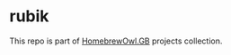 # rubik

This repo is part of [HomebrewOwl.GB](https://github.com/NotImplementedLife/HomebrewOwl.GB "HomebrewOwl") projects collection.